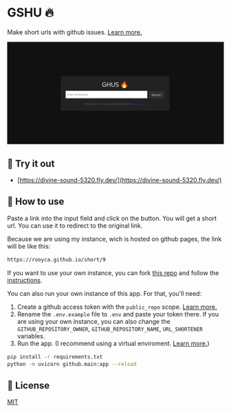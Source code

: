 # GSHU 🔥

Make short urls with github issues. [Learn more.](https://github.com/rooyca/short)

![GSHU](ghus_ex.png)

## 🧪 Try it out

- [https://divine-sound-5320.fly.dev/](https://divine-sound-5320.fly.dev/)

## 🚀 How to use

Paste a link into the input field and click on the button. You will get a short url. You can use it to redirect to the original link.

Because we are using my instance, wich is hosted on github pages, the link will be like this:

```bash
https://rooyca.github.io/short/9
```

If you want to use your own instance, you can fork [this repo](https://github.com/rooyca/short) and follow the [instructions](https://github.com/Rooyca/short/blob/main/README.md#-this-is-so-cool-how-can-i-use-this-with-my-own-domain).

You can also run your own instance of this app. For that, you'll need:

1. Create a github access token with the `public_repo` scope. [Learn more.](https://docs.github.com/en/authentication/keeping-your-account-and-data-secure/managing-your-personal-access-tokens#creating-a-personal-access-token-classic)
2. Rename the `.env.example` file to `.env` and paste your token there. If you are using your own instance, you can also change the `GITHUB_REPOSITORY_OWNER`, `GITHUB_REPOSITORY_NAME`, `URL_SHORTENER` variables.
3. Run the app. (I recommend using a virtual enviroment. [Learn more.](https://docs.python.org/3/tutorial/venv.html))

```bash
pip install -r requirements.txt
python -m uvicorn github.main:app --reload
```

## 📝 License

[MIT](LICENCE)
